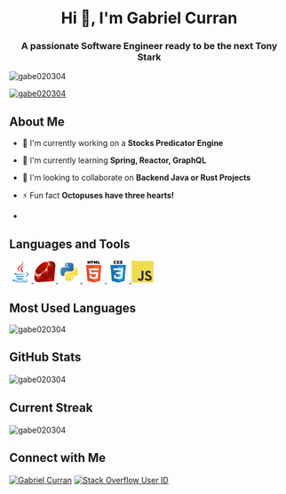<h1 align="center">Hi 👋, I'm Gabriel Curran</h1> <h3 align="center">A passionate Software Engineer ready to be the next Tony Stark</h3> <p align="left"> <img src="https://komarev.com/ghpvc/?username=gabe020304&label=Profile%20views&color=0e75b6&style=flat" alt="gabe020304" /> </p> <p align="left"> <a href="https://github.com/ryo-ma/github-profile-trophy"><img src="https://github-profile-trophy.vercel.app/?username=gabe020304" alt="gabe020304" /></a> </p> <h2>About Me</h2>

- 🔭 I'm currently working on a **Stocks Predicator Engine**

- 🌱 I'm currently learning **Spring, Reactor, GraphQL**

- 👯 I'm looking to collaborate on **Backend Java or Rust Projects**

- ⚡ Fun fact **Octopuses have three hearts!**
- 
<h2>Languages and Tools</h2> <p align="left"> <a href="https://www.java.com" target="_blank" rel="noreferrer"> <img src="https://raw.githubusercontent.com/devicons/devicon/master/icons/java/java-original.svg" alt="java" width="40" height="40"/> </a> <a href="https://www.ruby-lang.org/en/" target="_blank" rel="noreferrer"> <img src="https://raw.githubusercontent.com/devicons/devicon/master/icons/ruby/ruby-original.svg" alt="ruby" width="40" height="40"/> </a> <a href="https://www.python.org" target="_blank" rel="noreferrer"> <img src="https://raw.githubusercontent.com/devicons/devicon/master/icons/python/python-original.svg" alt="python" width="40" height="40"/> </a> <a href="https://www.w3.org/html/" target="_blank" rel="noreferrer"> <img src="https://raw.githubusercontent.com/devicons/devicon/master/icons/html5/html5-original-wordmark.svg" alt="html5" width="40" height="40"/> </a> <a href="https://www.w3schools.com/css/" target="_blank" rel="noreferrer"> <img src="https://raw.githubusercontent.com/devicons/devicon/master/icons/css3/css3-original-wordmark.svg" alt="css3" width="40" height="40"/> </a> <a href="https://developer.mozilla.org/en-US/docs/Web/JavaScript" target="_blank" rel="noreferrer"> <img src="https://raw.githubusercontent.com/devicons/devicon/master/icons/javascript/javascript-original.svg" alt="javascript" width="40" height="40"/> </a> </p> <h2>Most Used Languages</h2> <p><img align="left" src="https://github-readme-stats.vercel.app/api/top-langs?username=gabe020304&show_icons=true&locale=en&layout=compact" alt="gabe020304" /></p> 


<br clear="both"> <h2>GitHub Stats</h2> <p><img align="center" src="https://github-readme-stats.vercel.app/api?username=gabe020304&show_icons=true&locale=en" alt="gabe020304" /></p> <h2>Current Streak</h2> <p><img align="center" src="https://github-readme-streak-stats.herokuapp.com/?user=gabe020304&" alt="gabe020304" /></p>

<h2>Connect with Me</h2> <p align="left"> <a href="https://linkedin.com/in/gabriel-curran" target="blank"><img align="center" src="https://raw.githubusercontent.com/rahuldkjain/github-profile-readme-generator/master/src/images/icons/Social/linked-in-alt.svg" alt="Gabriel Curran" height="30" width="40" /></a> <a href="https://stackoverflow.com/users/21635883" target="blank"><img align="center" src="https://raw.githubusercontent.com/rahuldkjain/github-profile-readme-generator/master/src/images/icons/Social/stack-overflow.svg" alt="Stack Overflow User ID" height="30" width="40" /></a> </p>
